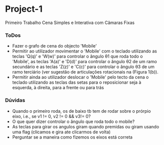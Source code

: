 # Project-1

Primeiro Trabalho
Cena Simples e Interativa com Câmaras Fixas

### ToDos
- Fazer o grafo de cena do objecto 'Mobile'
- Permitir ao utilizador movimentar o 'Mobile' com o teclado utilizando as teclas 'Q(q)' e 'W(w)' para controlar o ângulo θ1 que roda todo o 'Mobile', as teclas 'A(a)' e 'D(d)' para controlar o ângulo θ2 de um ramo secundário e as teclas 'Z(z)' e 'C(c)' para controlar o ângulo θ3 de um ramo terciário (ver sugestão de articulações rotacionais na (Figura 1(b)).
- Permitir ainda ao utilizador deslocar o 'Mobile' pelo tecto da cena o teclado utilizando as teclas das setas para o reposicionar seja à esquerda, à direita, para a frente ou para trás

### Dúvidas
- Quando o primeiro roda, os de baixo tb tem de rodar sobre o prórpio eixo, i.e., se v1 != 0, v2 != 0 && v3!= 0?
- O que quer dizer controlar o ângulo que roda todo o mobile?
- As teclas para girar os angulos giram quando premidas ou giram usando uma flag (clicamos e gira ate clicarmos de volta)
- Perguntar se a maneira como fizemos os eixos está correta
